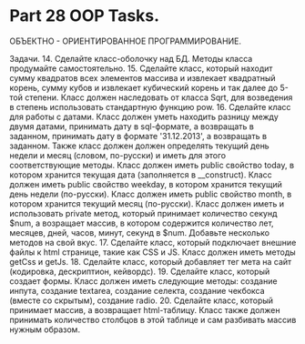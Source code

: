 ﻿# Part 28 OOP Tasks.

ОБЪЕКТНО - ОРИЕНТИРОВАННОЕ ПРОГРАММИРОВАНИЕ.

Задачи.
14. Сделайте класс-оболочку над БД. Методы класса продумайте самостоятельно.
15. Сделайте класс, который находит сумму квадратов всех элементов массива и извлекает квадратный корень, сумму кубов и извлекает кубический корень и так далее до 5-той степени. Класс должен наследовать от класса Sqrt, для возведения в
    степень использовать стандартную функцию pow.
16. Сделайте класс для работы с датами. Класс должен уметь находить разницу между двумя датами, принимать дату в sql-формате, а возвращать в заданном, принимать дату в формате '31.12.2013', а возвращать в заданном. Также класс должен должен
    определять текущий день недели и месяц (словом, по-русски) и иметь для этого соответствующие методы. Класс должен иметь public свойство today, в котором хранится текущая дата
    (заполняется в __construct). Класс должен иметь public свойство weekday, в котором хранится текущий день недели (по-русски). Класс должен иметь public свойство month, в котором хранится текущий месяц (по-русски).
    Класс должен иметь и использовать private метод, который принимает количество секунд $num, а возращает массив, в котором содержится количество лет, месяцев, дней, часов, минут, секунд в $num.
    Добавьте несколько методов на свой вкус.
17. Сделайте класс, который подключает внешние файлы к html странице, такие как CSS и JS. Класс должен иметь методы getCss и getJs.
18. Сделайте класс, который добавляет тег мета на сайт (кодировка, дескриптион, кейвордс).
19. Сделайте класс, который создает формы. Класс должен иметь следующие методы: создание инпута, создание textarea, создание селекта, создание чекбокса (вместе со скрытым), создание radio.
20. Сделайте класс, который принимает массив, а возвращает html-таблицу. Класс также должен принимать количество столбцов в этой таблице и сам разбивать массив нужным образом.
